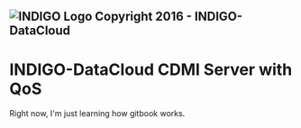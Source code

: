 ![INDIGO Logo](https://www.indigo-datacloud.eu/sites/default/files/logo_new_1.png)
Copyright 2016 - INDIGO-DataCloud
---
# INDIGO-DataCloud CDMI Server with QoS

Right now, I'm just learning how gitbook works.
